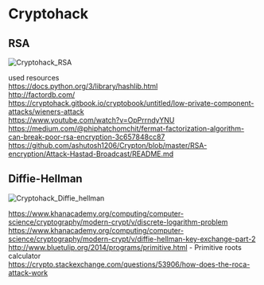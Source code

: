 # Cryptohack

## RSA

![Cryptohack_RSA](https://github.com/Guru-Asrith-N/Cryptohack/assets/147991595/bc98a419-e5f1-4e60-9660-dff2b0fe67af)


used resources   
https://docs.python.org/3/library/hashlib.html        
http://factordb.com/      
https://cryptohack.gitbook.io/cryptobook/untitled/low-private-component-attacks/wieners-attack    
https://www.youtube.com/watch?v=OpPrrndyYNU     
https://medium.com/@phiphatchomchit/fermat-factorization-algorithm-can-break-poor-rsa-encryption-3c657848cc87       
https://github.com/ashutosh1206/Crypton/blob/master/RSA-encryption/Attack-Hastad-Broadcast/README.md      

## Diffie-Hellman

![Cryptohack_Diffie_hellman](https://github.com/Guru-Asrith-N/Cryptohack/assets/147991595/5be376ae-92cf-44d8-a323-20089d984a4d)

https://www.khanacademy.org/computing/computer-science/cryptography/modern-crypt/v/discrete-logarithm-problem      
https://www.khanacademy.org/computing/computer-science/cryptography/modern-crypt/v/diffie-hellman-key-exchange-part-2      
http://www.bluetulip.org/2014/programs/primitive.html - Primitive roots calculator               
https://crypto.stackexchange.com/questions/53906/how-does-the-roca-attack-work     
